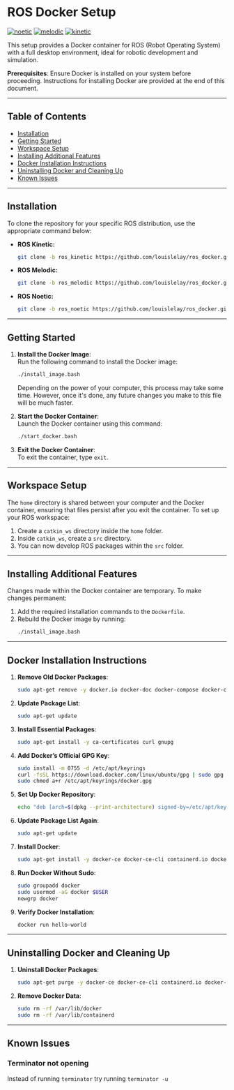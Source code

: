 # ROS Docker Setup

[![noetic][noetic-badge]][noetic]
[![melodic][melodic-badge]][melodic]
[![kinetic][kinetic-badge]][kinetic]


This setup provides a Docker container for ROS (Robot Operating System) with a full desktop environment, ideal for robotic development and simulation.

**Prerequisites**: Ensure Docker is installed on your system before proceeding. Instructions for installing Docker are provided at the end of this document.

---

## Table of Contents

- [Installation](#installation)
- [Getting Started](#getting-started)
- [Workspace Setup](#workspace-setup)
- [Installing Additional Features](#installing-additional-features)
- [Docker Installation Instructions](#docker-installation-instructions)
- [Uninstalling Docker and Cleaning Up](#uninstalling-docker-and-cleaning-up)
- [Known Issues](#known-issues)

---

## Installation

To clone the repository for your specific ROS distribution, use the appropriate command below:

- **ROS Kinetic:**
  ```bash
  git clone -b ros_kinetic https://github.com/louislelay/ros_docker.git && cd ros_docker
  ```

- **ROS Melodic:**
  ```bash
  git clone -b ros_melodic https://github.com/louislelay/ros_docker.git && cd ros_docker
  ```

- **ROS Noetic:**
  ```bash
  git clone -b ros_noetic https://github.com/louislelay/ros_docker.git && cd ros_docker
  ```

--- 

## Getting Started

1. **Install the Docker Image**:  
   Run the following command to install the Docker image:  
   ```bash
   ./install_image.bash
   ```
   Depending on the power of your computer, this process may take some time. However, once it's done, any future changes you make to this file will be much faster.

2. **Start the Docker Container**:  
   Launch the Docker container using this command:  
   ```bash
   ./start_docker.bash
   ```

3. **Exit the Docker Container**:  
   To exit the container, type `exit`.

--- 

## Workspace Setup

The `home` directory is shared between your computer and the Docker container, ensuring that files persist after you exit the container. To set up your ROS workspace:

1. Create a `catkin_ws` directory inside the `home` folder.
2. Inside `catkin_ws`, create a `src` directory.
3. You can now develop ROS packages within the `src` folder.

--- 

## Installing Additional Features

Changes made within the Docker container are temporary. To make changes permanent:

1. Add the required installation commands to the `Dockerfile`.
2. Rebuild the Docker image by running:  
   ```bash
   ./install_image.bash
   ```

--- 

## Docker Installation Instructions

1. **Remove Old Docker Packages**:
   ```bash
   sudo apt-get remove -y docker.io docker-doc docker-compose docker-compose-v2 podman-docker containerd runc
   ```

2. **Update Package List**:
   ```bash
   sudo apt-get update
   ```

3. **Install Essential Packages**:
   ```bash
   sudo apt-get install -y ca-certificates curl gnupg
   ```

4. **Add Docker’s Official GPG Key**:
   ```bash
   sudo install -m 0755 -d /etc/apt/keyrings
   curl -fsSL https://download.docker.com/linux/ubuntu/gpg | sudo gpg --dearmor -o /etc/apt/keyrings/docker.gpg
   sudo chmod a+r /etc/apt/keyrings/docker.gpg
   ```

5. **Set Up Docker Repository**:
   ```bash
   echo "deb [arch=$(dpkg --print-architecture) signed-by=/etc/apt/keyrings/docker.gpg] https://download.docker.com/linux/ubuntu $(. /etc/os-release && echo $VERSION_CODENAME) stable" | sudo tee /etc/apt/sources.list.d/docker.list > /dev/null
   ```

6. **Update Package List Again**:
   ```bash
   sudo apt-get update
   ```

7. **Install Docker**:
   ```bash
   sudo apt-get install -y docker-ce docker-ce-cli containerd.io docker-buildx-plugin docker-compose-plugin
   ```

8. **Run Docker Without Sudo**:
   ```bash
   sudo groupadd docker
   sudo usermod -aG docker $USER
   newgrp docker
   ```

9. **Verify Docker Installation**:
   ```bash
   docker run hello-world
   ```

--- 

## Uninstalling Docker and Cleaning Up

1. **Uninstall Docker Packages**:
   ```bash
   sudo apt-get purge -y docker-ce docker-ce-cli containerd.io docker-buildx-plugin docker-compose-plugin docker-ce-rootless-extras
   ```

2. **Remove Docker Data**:
   ```bash
   sudo rm -rf /var/lib/docker
   sudo rm -rf /var/lib/containerd
   ```




[noetic-badge]: https://img.shields.io/badge/ROS-Noetic-blue.svg
[noetic]: https://wiki.ros.org/noetic

[melodic-badge]: https://img.shields.io/badge/ROS-Melodic-blue.svg
[melodic]: https://wiki.ros.org/melodic

[kinetic-badge]: https://img.shields.io/badge/ROS-Kinetic-blue.svg
[kinetic]: https://wiki.ros.org/kinetic

--- 

## Known Issues

### Terminator not opening

Instead of running `terminator` try running `terminator -u`
